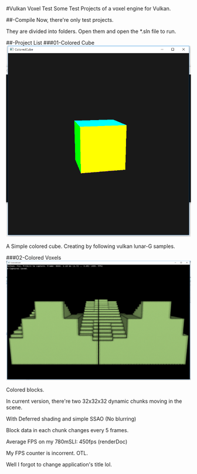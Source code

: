#Vulkan Voxel Test
Some Test Projects of a voxel engine for Vulkan.

##-Compile
Now, there're only test projects.

They are divided into folders. Open them and open the *.sln file to run.

##-Project List
###01-Colored Cube
![Colored Cube](projImg/01.png)

A Simple colored cube. Creating by following vulkan lunar-G samples.


###02-Colored Voxels
![Colored Voxel](projImg/02.png)

Colored blocks.

In current version, there're two 32x32x32 dynamic chunks moving in the scene.

With Deferred shading and simple SSAO (No blurring)

Block data in each chunk changes every 5 frames.

Average FPS on my 780mSLI: 450fps (renderDoc)

My FPS counter is incorrent. OTL.


  
Well I forgot to change application's title lol.
